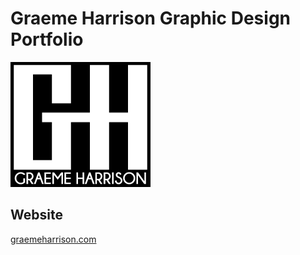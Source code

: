 # Graeme Harrison Graphic Design Portfolio

<img src="https://github.com/GraemeHarrison/Portfolio/blob/gh-pages/assets/img/logo.png?raw=true">

## Website
[graemeharrison.com](https://www.graemeharrison.com)
